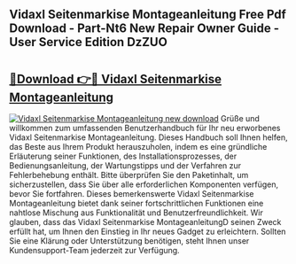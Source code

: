 ## Vidaxl Seitenmarkise Montageanleitung Free Pdf Download - Part-Nt6 New Repair Owner Guide - User Service Edition DzZUO

# <h2><a href="http://df6yq6o.blite.top/?on=Vidaxl+Seitenmarkise+Montageanleitung">🔗Download 👉🔴 Vidaxl Seitenmarkise Montageanleitung</a></h2>

[![Vidaxl Seitenmarkise Montageanleitung new download](https://i.imgur.com/lujVjoI.png)](http://df6yq6o.blite.top/?on=Vidaxl+Seitenmarkise+Montageanleitung)
Grüße und willkommen zum umfassenden Benutzerhandbuch für Ihr neu erworbenes Vidaxl Seitenmarkise Montageanleitung. Dieses Handbuch soll Ihnen helfen, das Beste aus Ihrem Produkt herauszuholen, indem es eine gründliche Erläuterung seiner Funktionen, des Installationsprozesses, der Bedienungsanleitung, der Wartungstipps und der Verfahren zur Fehlerbehebung enthält. Bitte überprüfen Sie den Paketinhalt, um sicherzustellen, dass Sie über alle erforderlichen Komponenten verfügen, bevor Sie fortfahren. Dieses bemerkenswerte Vidaxl Seitenmarkise Montageanleitung bietet dank seiner fortschrittlichen Funktionen eine nahtlose Mischung aus Funktionalität und Benutzerfreundlichkeit. Wir glauben, dass das Vidaxl Seitenmarkise MontageanleitungD seinen Zweck erfüllt hat, um Ihnen den Einstieg in Ihr neues Gadget zu erleichtern. Sollten Sie eine Klärung oder Unterstützung benötigen, steht Ihnen unser Kundensupport-Team jederzeit zur Verfügung.

